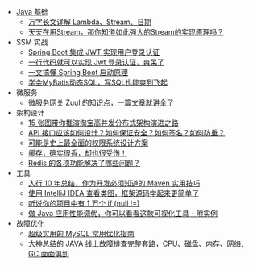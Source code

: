 - [Java 基础](java-basic/)
  - [万字长文详解 Lambda、Stream、日期](java-basic/万字长文详解%20Lambda、Stream、日期.md)
  - [天天在用Stream，那你知道如此强大的Stream的实现原理吗？](java-basic/天天在用Stream，那你知道如此强大的Stream的实现原理吗？.md)
- SSM 实战
  - [Spring Boot 集成 JWT 实现用户登录认证](ssm-in-action/Spring%20Boot%20集成%20JWT%20实现用户登录认证.md)
  - [一行代码就可以实现 Jwt 登录认证，爽呆了](ssm-in-action/一行代码就可以实现%20Jwt%20登录认证，爽呆了.md)
  - [一文搞懂 Spring Boot 启动原理](ssm-in-action/一文搞懂%20Spring%20Boot%20启动原理.md)
  - [学会MyBatis动态SQL，写SQL也能爽到飞起](ssm-in-action/学会MyBatis动态SQL，写SQL也能爽到飞起.md)
- 微服务
  - [微服务网关 Zuul 的知识点，一篇文章就讲全了](microservice/微服务网关%20Zuul%20的知识点，一篇文章就讲全了.md)
- 架构设计
  - [15 张图带你推演淘宝高并发分布式架构演进之路](architecture-design/15%20张图带你推演淘宝高并发分布式架构演进之路.md)
  - [API 接口应该如何设计？如何保证安全？如何签名？如何防重？](architecture-design/API%20接口应该如何设计？如何保证安全？如何签名？如何防重？.md)
  - [可能是史上最全面的权限系统设计方案](architecture-design/可能是史上最全面的权限系统设计方案.md)
  - [缓存，确实很香，却也很受伤！](architecture-design/缓存，确实很香，却也很受伤！.md)
  - [Redis 的各项功能解决了哪些问题？](architecture-design/Redis%20的各项功能解决了哪些问题？.md)
- 工具
  - [入行 10 年总结，作为开发必须知道的 Maven 实用技巧](toolkit/入行%2010%20年总结，作为开发必须知道的%20Maven%20实用技巧.md)
  - [使用 IntelliJ IDEA 查看类图，框架源码学起来更简单了](toolkit/使用%20IntelliJ%20IDEA%20查看类图，框架源码学起来更简单了.md)
  - [听说你的项目中有 1 万个 if (null !=)](toolkit/听说你的项目中有%201%20万个%20if%20(null%20!=).md)
  - [做 Java 应用性能调优，你可以看看这款可视化工具 - 附实例](toolkit/做%20Java%20应用性能调优，你可以看看这款可视化工具%20-%20附实例.md)
- 故障优化
  - [超级实用的 MySQL 常用优化指南](performance-optimization/超级实用的%20MySQL%20常用优化指南.md)
  - [大神总结的 JAVA 线上故障排查完整套路，CPU、磁盘、内存、网络、GC 面面俱到](performance-optimization/大神总结的%20JAVA%20线上故障排查完整套路，CPU、磁盘、内存、网络、GC%20面面俱到.md)